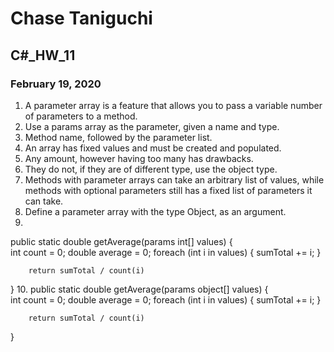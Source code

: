 # Chase Taniguchi	
## C#_HW_11
### February 19, 2020


1. A parameter array is a feature that allows you to pass a variable number 
of parameters to a method.
2. Use a params array as the parameter, given a name and type.
3. Method name, followed by the parameter list.
4. An array has fixed values and must be created and populated.
5. Any amount, however having too many has drawbacks.
6. They do not, if they are of different type, use the object type.
7. Methods with parameter arrays can take an arbitrary list of values, while 
methods with optional parameters still has a fixed list of parameters it 
can take.
8. Define a parameter array with the type Object, as an argument.
9. 
public static double getAverage(params int[] values)
{	
	int count = 0;
	double average = 0;
	foreach (int i in values)
	{
		sumTotal += i;
	}

		return sumTotal / count(i) 
}
10.
public static double getAverage(params object[] values)
{	
	int count = 0;
	double average = 0;
	foreach (int i in values)
	{
		sumTotal += i;
	}

		return sumTotal / count(i) 
}